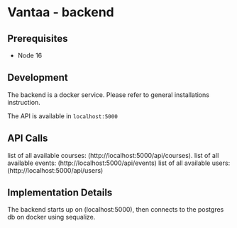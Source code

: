# Vantaa - backend

## Prerequisites

*   Node 16

## Development

The backend is a docker service. Please refer to general installations instruction.

The API is available in `localhost:5000`

## API Calls

list of all available courses: (http://localhost:5000/api/courses).
list of all available events: (http://localhost:5000/api/events)
list of all available users: (http://localhost:5000/api/users)

## Implementation Details

The backend starts up on (localhost:5000), then connects to the postgres db on docker using sequalize.
